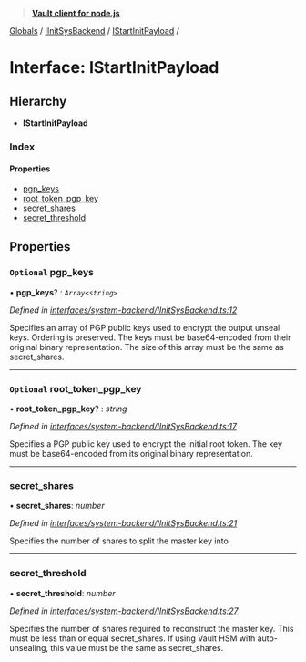 > **[Vault client for node.js](../README.md)**

[Globals](../globals.md) / [IInitSysBackend](../modules/iinitsysbackend.md) / [IStartInitPayload](iinitsysbackend.istartinitpayload.md) /

# Interface: IStartInitPayload

## Hierarchy

* **IStartInitPayload**

### Index

#### Properties

* [pgp_keys](iinitsysbackend.istartinitpayload.md#optional-pgp_keys)
* [root_token_pgp_key](iinitsysbackend.istartinitpayload.md#optional-root_token_pgp_key)
* [secret_shares](iinitsysbackend.istartinitpayload.md#secret_shares)
* [secret_threshold](iinitsysbackend.istartinitpayload.md#secret_threshold)

## Properties

### `Optional` pgp_keys

• **pgp_keys**? : *`Array<string>`*

*Defined in [interfaces/system-backend/IInitSysBackend.ts:12](https://github.com/theogravity/vault-tacular/blob/c36eea1/src/interfaces/system-backend/IInitSysBackend.ts#L12)*

Specifies an array of PGP public keys used to encrypt the output unseal keys. Ordering is
preserved. The keys must be base64-encoded from their original binary representation.
The size of this array must be the same as secret_shares.

___

### `Optional` root_token_pgp_key

• **root_token_pgp_key**? : *string*

*Defined in [interfaces/system-backend/IInitSysBackend.ts:17](https://github.com/theogravity/vault-tacular/blob/c36eea1/src/interfaces/system-backend/IInitSysBackend.ts#L17)*

Specifies a PGP public key used to encrypt the initial root token. The key must be
base64-encoded from its original binary representation.

___

###  secret_shares

• **secret_shares**: *number*

*Defined in [interfaces/system-backend/IInitSysBackend.ts:21](https://github.com/theogravity/vault-tacular/blob/c36eea1/src/interfaces/system-backend/IInitSysBackend.ts#L21)*

Specifies the number of shares to split the master key into

___

###  secret_threshold

• **secret_threshold**: *number*

*Defined in [interfaces/system-backend/IInitSysBackend.ts:27](https://github.com/theogravity/vault-tacular/blob/c36eea1/src/interfaces/system-backend/IInitSysBackend.ts#L27)*

Specifies the number of shares required to reconstruct the master key. This must be less
than or equal secret_shares. If using Vault HSM with auto-unsealing, this value must be the
same as secret_shares.